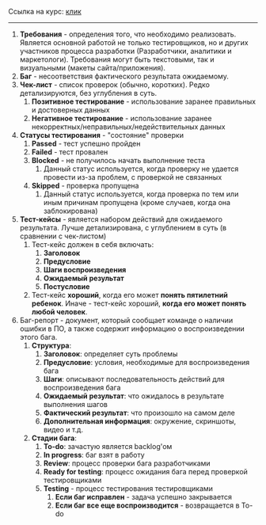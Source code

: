 Ссылка на курс: [клик](https://stepik.org/course/203539)
____
1. **Требования** - определения того, что необходимо реализовать. Является основной работой не только тестировщиков, но и других участников процесса разработки (Разработчики, аналитики и маркетологи). Требования могут быть текстовыми, так и визуальными (макеты сайта/приложения).
2. **Баг** - несоответствия фактического результата ожидаемому.
3. **Чек-лист** - список проверок (обычно, коротких). Редко детализируются, без углубления в суть.
	1. **Позитивное тестирование** - использование заранее правильных и достоверных данных
	2. **Негативное тестирование** - использование заранее некорректных/неправильных/недействительных данных
4. **Статусы тестирования** - "состояние" проверки
	1. **Passed** - тест успешно пройден
	2. **Failed** - тест провален
	3. **Blocked** - не получилось начать выполнение теста
		1. Данный статус используется, когда проверку не удается провести из-за проблем, с проверкой не связанных
	4. **Skipped** - проверка пропущена
		1. Данный статус используется, когда проверка по тем или иным причинам пропущена (кроме случаев, когда она заблокирована)
5. **Тест-кейсы** - является набором действий для ожидаемого результата. Лучше детализирована, с углублением в суть (в сравнении с чек-листом)
	1. Тест-кейс должен в себя включать:
		1. **Заголовок**
		2. **Предусловие**
		3. **Шаги воспроизведения**
		4. **Ожидаемый результат**
		5. **Постусловие**
	2. Тест-кейс **хороший**, когда его может **понять пятилетний ребенок**. Иначе - тест-кейс хороший, **когда его может понять любой человек**.
6. Баг-репорт - документ, который сообщает команде о наличии ошибки в ПО, а также содержит информацию о воспроизведении этого бага.
	1. **Структура**:
		1. **Заголовок**: определяет суть проблемы
		2. **Предусловие**: условия, необходимые для воспроизведения бага
		3. **Шаги**: описывают последовательность действий для воспроизведения бага
		4. **Ожидаемый результат**: что ожидалось в результате выполнения шагов
		5. **Фактический результат**: что произошло на самом деле
		6. **Дополнительная информация**: окружение, скриншоты, видео и т.д.
	2. **Стадии бага**:
		1. **To-do**: зачастую является backlog'ом
		2. **In progress**: баг взят в работу
		3. **Review**: процесс проверки бага разработчиками
		4. **Ready for testing**: процесс ожидания бага перед проверкой тестировщиками
		5. **Testing** - процесс тестирования тестировщиками
			1. **Если баг исправлен** - задача успешно закрывается
			2. **Если баг все еще воспроизводится** - возвращается в To-do

